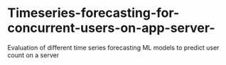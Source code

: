 # Timeseries-forecasting-for-concurrent-users-on-app-server-
Evaluation of different time series forecasting ML models to predict user count on a server 

